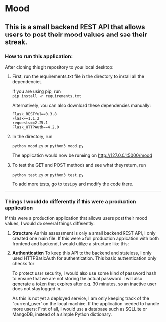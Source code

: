 # Mood
This is a small backend REST API that allows users to post their mood values and
see their streak.
--------------------------------------------------------------------------------
### How to run this application:

After cloning this git repository to your local desktop:

1. First, run the requirements.txt file in the directory to install all the
dependencies.

    If you are using pip, run   
    `pip install -r requirements.txt`  

    Alternatively, you can also download these dependencies manually:   

     ```
     Flask_RESTful==0.3.8
     Flask==1.1.2
     requests==2.25.1
     Flask_HTTPAuth==4.2.0
     ```

2. In the directory, run   

    `python mood.py`     or      `python3 mood.py`

    The application would now be running on http://127.0.0.1:5000/mood

3. To test the GET and POST methods and see what they return, run   

    `python test.py`      or      `python3 test.py`

    To add more tests, go to test.py and modify the code there.

--------------------------------------------------------------------------------
### Things I would do differently if this were a production application
If this were a production application that allows users post their mood values,
I would do several things differently:

1. **Structure**
    As this assessment is only a small backend REST API, I only created one main file.
    If this were a full production application with both frontend and backend, I would
    utilize a structure like this:

2. **Authentication**
    To keep this API to the backend and stateless, I only used HTTPBasicAuth for
    authentication. This basic authentication only checks for

    To protect user security, I would also use some kind of password hash to ensure
    that we are not storing the actual password. I will also generate a token that
    expires after e.g. 30 minutes, so an inactive user does not stay logged in.

    As this is not yet a deployed service, I am only keeping track of the
    "current_user" on the local machine. If the application needed to handle more users:
    First of all, I would use a database such as SQLLite or MangoDB, instead of a
    simple Python dictionary.

